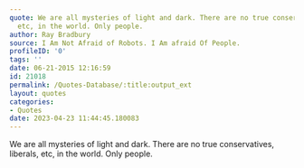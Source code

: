 ```yaml
---
quote: We are all mysteries of light and dark. There are no true conservatives, liberals,
  etc, in the world. Only people.
author: Ray Bradbury
source: I Am Not Afraid of Robots. I Am afraid Of People.
profileID: '0'
tags: ''
date: 06-21-2015 12:16:59
id: 21018
permalink: /Quotes-Database/:title:output_ext
layout: quotes
categories:
- Quotes
date: 2023-04-23 11:44:45.180083
---
```

We are all mysteries of light and dark. There are no true conservatives, liberals, etc, in the world. Only people.